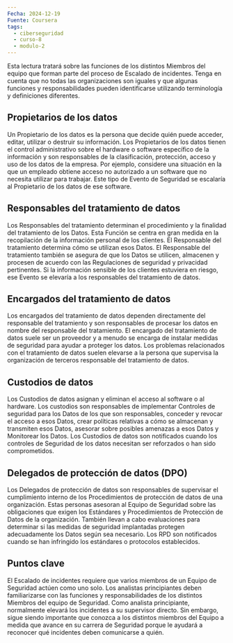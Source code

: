 ```yaml
---
Fecha: 2024-12-19
Fuente: Coursera
tags:
  - ciberseguridad
  - curso-8
  - modulo-2
---
```

Esta lectura tratará sobre las funciones de los distintos Miembros del equipo que forman parte del proceso de Escalado de incidentes. Tenga en cuenta que no todas las organizaciones son iguales y que algunas funciones y responsabilidades pueden identificarse utilizando terminología y definiciones diferentes.

## Propietarios de los datos

Un Propietario de los datos es la persona que decide quién puede acceder, editar, utilizar o destruir su información. Los Propietarios de los datos tienen el control administrativo sobre el hardware o software específico de la información y son responsables de la clasificación, protección, acceso y uso de los datos de la empresa. Por ejemplo, considere una situación en la que un empleado obtiene acceso no autorizado a un software que no necesita utilizar para trabajar. Este tipo de Evento de Seguridad se escalaría al Propietario de los datos de ese software.

## Responsables del tratamiento de datos

Los Responsables del tratamiento determinan el procedimiento y la finalidad del tratamiento de los Datos. Esta Función se centra en gran medida en la recopilación de la información personal de los clientes. El Responsable del tratamiento determina cómo se utilizan esos Datos. El Responsable del tratamiento también se asegura de que los Datos se utilicen, almacenen y procesen de acuerdo con las Regulaciones de seguridad y privacidad pertinentes. Si la información sensible de los clientes estuviera en riesgo, ese Evento se elevaría a los responsables del tratamiento de datos.

## Encargados del tratamiento de datos

Los encargados del tratamiento de datos dependen directamente del responsable del tratamiento y son responsables de procesar los datos en nombre del responsable del tratamiento. El encargado del tratamiento de datos suele ser un proveedor y a menudo se encarga de instalar medidas de seguridad para ayudar a proteger los datos. Los problemas relacionados con el tratamiento de datos suelen elevarse a la persona que supervisa la organización de terceros responsable del tratamiento de datos.

## Custodios de datos

Los Custodios de datos asignan y eliminan el acceso al software o al hardware. Los custodios son responsables de implementar Controles de seguridad para los Datos de los que son responsables, conceder y revocar el acceso a esos Datos, crear políticas relativas a cómo se almacenan y transmiten esos Datos, asesorar sobre posibles amenazas a esos Datos y Monitorear los Datos. Los Custodios de datos son notificados cuando los controles de Seguridad de los datos necesitan ser reforzados o han sido comprometidos.

## Delegados de protección de datos (DPO)

Los Delegados de protección de datos son responsables de supervisar el cumplimiento interno de los Procedimientos de protección de datos de una organización. Estas personas asesoran al Equipo de Seguridad sobre las obligaciones que exigen los Estándares y Procedimientos de Protección de Datos de la organización. También llevan a cabo evaluaciones para determinar si las medidas de seguridad implantadas protegen adecuadamente los Datos según sea necesario. Los RPD son notificados cuando se han infringido los estándares o protocolos establecidos.

## Puntos clave

El Escalado de incidentes requiere que varios miembros de un Equipo de Seguridad actúen como uno solo. Los analistas principiantes deben familiarizarse con las funciones y responsabilidades de los distintos Miembros del equipo de Seguridad. Como analista principiante, normalmente elevará los incidentes a su supervisor directo. Sin embargo, sigue siendo importante que conozca a los distintos miembros del Equipo a medida que avance en su carrera de Seguridad porque le ayudará a reconocer qué incidentes deben comunicarse a quién.